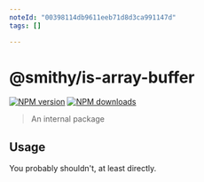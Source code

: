 ```yaml
---
noteId: "00398114db9611eeb71d8d3ca991147d"
tags: []

---
```


# @smithy/is-array-buffer

[![NPM version](https://img.shields.io/npm/v/@smithy/is-array-buffer/latest.svg)](https://www.npmjs.com/package/@smithy/is-array-buffer)
[![NPM downloads](https://img.shields.io/npm/dm/@smithy/is-array-buffer.svg)](https://www.npmjs.com/package/@smithy/is-array-buffer)

> An internal package

## Usage

You probably shouldn't, at least directly.
